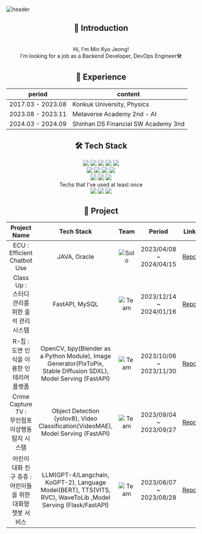 ![header](https://capsule-render.vercel.app/api?type=venom&color=auto&height=300&section=header&text=Minkyo%20Jeong&fontSize=70)

<div align="center">

## 👋 Introduction 
<div>
    <br>
   Hi, I'm Min Kyo Jeong!
    <br>
   I'm looking for a job as a Backend Developer, DevOps Engineer🛠 <br>
</div>

## 📆 Experience
| period | content |
| ------- | ------- |
| 2017.03 - 2023.08 | Konkuk University, Physics |
| 2023.08 - 2023.11 | Metaverse Academy 2nd - AI |
| 2024.03 - 2024.09 | Shinhan DS Financial SW Academy 3nd |

## 🛠 Tech Stack
<div>
    <img src="https://img.shields.io/badge/Python-3776AB?style=flat-square&logo=Python&logoColor=white"/>
    <img src="https://img.shields.io/badge/Java-007396?style=flat-square&logo=coffeescript&logoColor=white"/>
    <img src="https://img.shields.io/badge/Spring-6DB33F?style=flat-square&logo=Spring&logoColor=white"/>
    <img src="https://img.shields.io/badge/Spring_Boot-6DB33F?style=flat-square&logo=SpringBoot&logoColor=white"/>
    <img src="https://img.shields.io/badge/FastAPI-009688?style=flat-square&logo=FastAPI&logoColor=white"/>
</div>
<div>
    <img src="https://img.shields.io/badge/Oracle-F80000?style=flat-square&logo=Oracle&logoColor=white"/>
    <img src="https://img.shields.io/badge/MySQL-4479A1?style=flat-square&logo=MySQL&logoColor=white"/>
    <img src="https://img.shields.io/badge/MariaDB-003545?style=flat-square&logo=MariaDB&logoColor=white"/>
    <img src="https://img.shields.io/badge/PostgreSQL-336791?style=flat-square&logo=PostgreSQL&logoColor=white"/>
</div>
<div>
    <img src="https://img.shields.io/badge/Docker-2496ED?style=flat-square&logo=Docker&logoColor=white"/>
    <img src="https://img.shields.io/badge/Git-F05032?style=flat-square&logo=Git&logoColor=white"/>
    <img src="https://img.shields.io/badge/GitHub-181717?style=flat-square&logo=GitHub&logoColor=white"/>
</div>
<div>
    Techs that I've used at least once<br>
   <img src="https://img.shields.io/badge/Kubernetes-326CE5?style=flat-square&logo=Kubernetes&logoColor=white"/>
   <img src="https://img.shields.io/badge/Jenkins-D24939?style=flat-square&logo=Jenkins&logoColor=white"/>
   <img src="https://img.shields.io/badge/Tekton-F46A2A?style=flat-square&logo=Tekton&logoColor=white"/>
</div>

## 📃 Project

|Project Name|Tech Stack|Team|Period|Link|
|:---:|:---:|:---:|:---:|:---:|
|ECU : <br>Efficient Chatbot Use| JAVA, Oracle | ![Solo](https://img.shields.io/badge/Solo-blue) | 2023/04/08 ~ 2024/04/15| [Repo](https://github.com/MinkyoDev/efficient-chatbot-use)|
|Class Up : <br>스터디 관리를 위한 출석 관리 시스템| FastAPI, MySQL | ![Team](https://img.shields.io/badge/Team-red) | 2023/12/14 ~ 2024/01/16| [Repo](https://github.com/MinkyoJeong1/Class-Up)|
|R-집 : <br>도면 인식을 이용한 인테리어 플랫폼| OpenCV, bpy(Blender as a Python Module), Image Generator(PixToPix, Stable Diffusion SDXL), Model Serving (FastAPI) | ![Team](https://img.shields.io/badge/Team-red) | 2023/10/06 ~ 2023/11/30| [Repo](https://github.com/MinkyoJeong1/R-zipp)|
|Crime Capture TV : <br>무인점포 이상행동 탐지 시스템| Object Detection (yolov8), Video Classification(VideoMAE), Model Serving (FastAPI) | ![Team](https://img.shields.io/badge/Team-red) | 2023/09/04 ~ 2023/09/27| [Repo](https://github.com/MinkyoJeong1/Crime-capture-tv)|
|어린이 대화 친구 쥬쥬 : <br>어린이들을 위한 대화형 챗봇 서비스| LLM(GPT-4/Langchain, KoGPT-2), Language Model(BERT), TTS(VITS, RVC), WaveToLib ,Model Serving (Flask/FastAPI) | ![Team](https://img.shields.io/badge/Team-red) | 2023/08/07 ~ 2023/08/28| [Repo](https://github.com/MinkyoJeong1/JUJU)|
